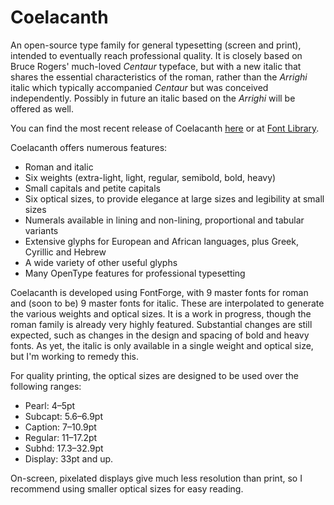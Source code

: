 # Coelacanth

An open-source type family for general typesetting (screen and print), intended to eventually reach professional quality.
It is closely based on Bruce Rogers' much-loved _Centaur_ typeface, but with a new italic that shares the essential characteristics of the roman, rather than the _Arrighi_ italic
which typically accompanied _Centaur_ but was conceived independently. Possibly in future an italic based on the _Arrighi_ will be offered as well.

You can find the most recent release of Coelacanth [here](https://github.com/Fuzzypeg/Coelacanth/tree/master/release) or at [Font Library](https://fontlibrary.org/en/font/coelacanth).

Coelacanth offers numerous features:
- Roman and italic
- Six weights (extra-light, light, regular, semibold, bold, heavy)
- Small capitals and petite capitals
- Six optical sizes, to provide elegance at large sizes and legibility at small sizes
- Numerals available in lining and non-lining, proportional and tabular variants
- Extensive glyphs for European and African languages, plus Greek, Cyrillic and Hebrew
- A wide variety of other useful glyphs
- Many OpenType features for professional typesetting

Coelacanth is developed using FontForge, with 9 master fonts for roman and (soon to be) 9 master fonts for italic. These are interpolated to generate
the various weights and optical sizes. It is a work in progress, though the roman family is already very highly featured.
Substantial changes are still expected, such as changes in the design and spacing of bold and heavy fonts. As yet, the italic is only available
in a single weight and optical size, but I'm working to remedy this.

For quality printing, the optical sizes are designed to be used over the following ranges:
- Pearl: 4–5pt
- Subcapt: 5.6–6.9pt
- Caption: 7–10.9pt
- Regular: 11–17.2pt
- Subhd: 17.3–32.9pt
- Display: 33pt and up.

On-screen, pixelated displays give much less resolution than print, so I recommend using smaller optical sizes for easy reading.
